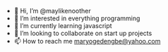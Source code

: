 - 👋 Hi, I’m @maylikenoother
- 👀 I’m interested in everything programming 
- 🌱 I’m currently learning javascript
- 💞️ I’m looking to collaborate on start up  projects
- 📫 How to reach me maryogedengbe@yahoo.com

<!---
maylikenoother/maylikenoother is a ✨ special ✨ repository because its `README.md` (this file) appears on your GitHub profile.
You can click the Preview link to take a look at your changes.
--->
